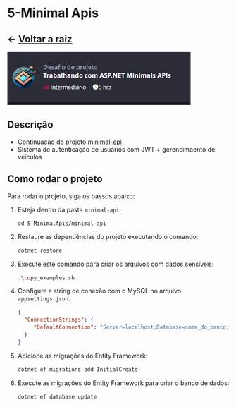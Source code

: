 ﻿# 5-Minimal Apis

## ← [Voltar a raiz](../README.md)

![MinimalApi](../docs/5-MinimalApis/ImagemNaDio.png)

## Descrição

- Continuação do projeto [minimal-api](https://github.com/digitalinnovationone/minimal-api)
- Sistema de autenticação de usuários com JWT + gerencimaento de veículos

## Como rodar o projeto

Para rodar o projeto, siga os passos abaixo:

1. Esteja dentro da pasta `minimal-api`:
   ```
   cd 5-MinimalApis/minimal-api
   ```
2. Restaure as dependências do projeto executando o comando:
    ```bash
    dotnet restore
    ```
3. Execute este comando para criar os arquivos com dados sensíveis:
    ```bash
    .\copy_examples.sh
    ```
4. Configure a string de conexão com o MySQL no arquivo `appsettings.json`:
    ```json
    {
      "ConnectionStrings": {
         "DefaultConnection": "Server=localhost;Database=nome_do_banco;User=root;Password=sua_senha;"
      }
    }
    ```
5. Adicione as migrações do Entity Framework:
    ```bash
    dotnet ef migrations add InitialCreate
    ```
6. Execute as migrações do Entity Framework para criar o banco de dados:
    ```bash
    dotnet ef database update
    ```

<!--  x. Compile o projeto executando o comando:
    ```bash
    dotnet build
    ```
y. Finalmente, execute o projeto:
    ```bash
    dotnet run
    ``` -->